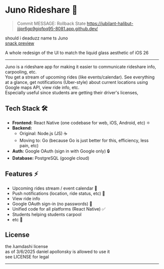 # Juno Rideshare 🚗
> Commit MESSAGE:
> Rollback State
https://jubilant-halibut-jjjpr6gp9gjqfpq95-8081.app.github.dev/

should i deaduzz name ts Juno  
[snack preview](https://snack.expo.dev/@nogambling/fascinated-orange-waffles)



A whole redesign of the UI to match the liquid glass aesthetic of iOS 26


---

Juno is a  rideshare app for making it easier to communicate rideshare info, carpooling, etc.  
You get a stream of upcoming rides (like events/calendar). See everything at a glance, get notifications (Uber-style) about current locations using Google maps API, view ride info, etc.  
Especially useful since students are getting their driver's licenses, 

## Tech Stack 🛠️

- **Frontend:** React Native (one codebase for web, iOS, Android, etc) ⚛️
- **Backend:** 
  - Original: Node.js (JS) ☕️
  - Moving to: Go (because Go is just better for this, efficiency, less pain, etc) 
- **Auth:** Google OAuth (sign in with Google only) 🔒
- **Database:** PostgreSQL (google cloud)

## Features  ⚡

- Upcoming rides stream / event calendar 📅
- Push notifications (location, ride status, etc) 🔔
- View ride info
- Google OAuth sign-in (no passwords) 🔑
- Unified code for all platforms (React Native) ✅
- Students helping students carpool 
- etc 🚀

## License

the λamdashi license  
as of 3/6/2025 daniel apollonsky is allowed to use it  
see LICENSE for legal

---
